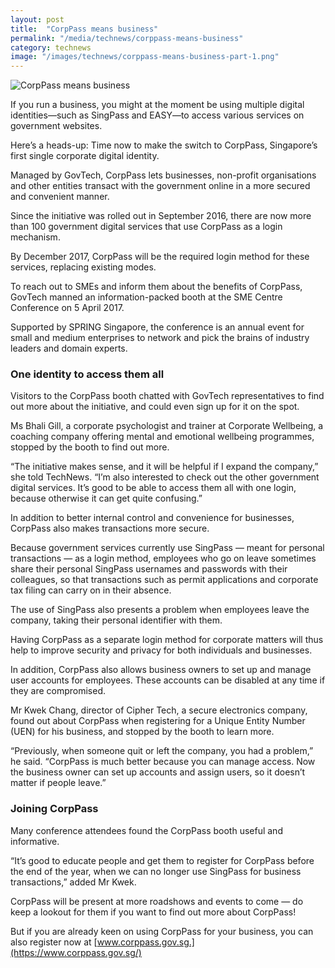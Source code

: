 ```yaml
---
layout: post
title:  "CorpPass means business"
permalink: "/media/technews/corppass-means-business"
category: technews
image: "/images/technews/corppass-means-business-part-1.png"
---
```


![CorpPass means business]({{site.baseurl}}/images/technews/corppass-means-business-part-1.png)

If you run a business, you might at the moment be using multiple digital identities—such as SingPass and EASY—to access various services on government websites.

Here’s a heads-up: Time now to make the switch to CorpPass, Singapore’s first single corporate digital identity.

Managed by GovTech, CorpPass lets businesses, non-profit organisations and other entities transact with the government online in a more secured and convenient manner.

Since the initiative was rolled out in September 2016, there are now more than 100 government digital services that use CorpPass as a login mechanism.

By December 2017, CorpPass will be the required login method for these services, replacing existing modes.

To reach out to SMEs and inform them about the benefits of CorpPass, GovTech manned an information-packed booth at the SME Centre Conference on 5 April 2017.

Supported by SPRING Singapore, the conference is an annual event for small and medium enterprises to network and pick the brains of industry leaders and domain experts.

### **One identity to access them all**
Visitors to the CorpPass booth chatted with GovTech representatives to find out more about the initiative, and could even sign up for it on the spot.

Ms Bhali Gill, a corporate psychologist and trainer at Corporate Wellbeing, a coaching company offering mental and emotional wellbeing programmes, stopped by the booth to find out more.

“The initiative makes sense, and it will be helpful if I expand the company,” she told TechNews. “I’m also interested to check out the other government digital services. It’s good to be able to access them all with one login, because otherwise it can get quite confusing.”

In addition to better internal control and convenience for businesses, CorpPass also makes transactions more secure.

Because government services currently use SingPass — meant for personal transactions — as a login method, employees who go on leave sometimes share their personal SingPass usernames and passwords with their colleagues, so that transactions such as permit applications and corporate tax filing can carry on in their absence.

The use of SingPass also presents a problem when employees leave the company, taking their personal identifier with them.

Having CorpPass as a separate login method for corporate matters will thus help to improve security and privacy for both individuals and businesses.

In addition, CorpPass also allows business owners to set up and manage user accounts for employees. These accounts can be disabled at any time if they are compromised.

Mr Kwek Chang, director of Cipher Tech, a secure electronics company, found out about CorpPass when registering for a Unique Entity Number (UEN) for his business, and stopped by the booth to learn more.

“Previously, when someone quit or left the company, you had a problem,” he said. “CorpPass is much better because you can manage access. Now the business owner can set up accounts and assign users, so it doesn’t matter if people leave.”

### **Joining CorpPass**
Many conference attendees found the CorpPass booth useful and informative.

“It’s good to educate people and get them to register for CorpPass before the end of the year, when we can no longer use SingPass for business transactions,” added Mr Kwek.

CorpPass will be present at more roadshows and events to come — do keep a lookout for them if you want to find out more about CorpPass!

But if you are already keen on using CorpPass for your business, you can also register now at [www.corppass.gov.sg.](https://www.corppass.gov.sg/)
